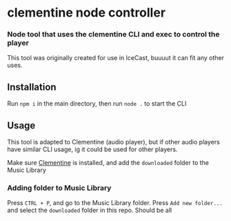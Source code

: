 # clementine node controller

### Node tool that uses the clementine CLI and exec to control the player

This tool was originally created for use in IceCast, buuuut it can fit any other uses. 

## Installation

Run `npm i` in the main directory, then run `node .` to start the CLI

## Usage

This tool is adapted to Clementine (audio player), but if other audio players have similar CLI usage, ig it could be used for other players. 

Make sure [Clementine](https://www.clementine-player.org/) is installed, and add the `downloaded` folder to the Music Library

### Adding folder to Music Library

Press `CTRL + P`, and go to the Music Library folder. Press `Add new folder...` and select the `downloaded` folder in this repo. Should be all